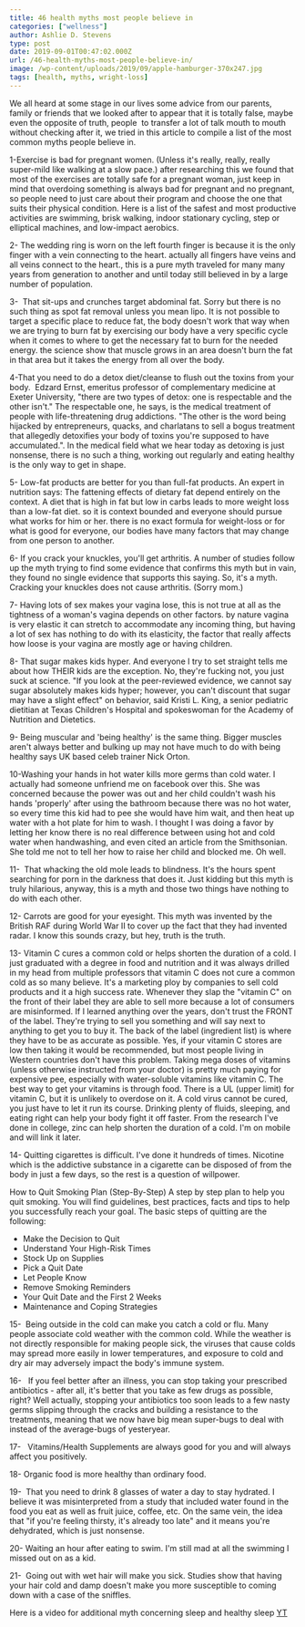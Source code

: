 ```yaml
---
title: 46 health myths most people believe in
categories: ["wellness"]
author: Ashlie D. Stevens
type: post
date: 2019-09-01T00:47:02.000Z
url: /46-health-myths-most-people-believe-in/
image: /wp-content/uploads/2019/09/apple-hamburger-370x247.jpg
tags: [health, myths, wright-loss]
---
```


We all heard at some stage in our lives some advice from our parents, family or friends that we looked after to appear that it is totally false, maybe even the opposite of truth, people  to transfer a lot of talk mouth to mouth without checking after it, we tried in this article to compile a list of the most common myths people believe in.

1-Exercise is bad for pregnant women. (Unless it's really, really, really super-mild like walking at a slow pace.) after researching this we found that most of the exercises are totally safe for a pregnant woman, just keep in mind that overdoing something is always bad for pregnant and no pregnant, so people need to just care about their program and choose the one that suits their physical condition. Here is a list of the safest and most productive activities are swimming, brisk walking, indoor stationary cycling, step or elliptical machines, and low-impact aerobics.

2- The wedding ring is worn on the left fourth finger is because it is the only finger with a vein connecting to the heart. actually all fingers have veins and all veins connect to the heart., this is a pure myth traveled for many many years from generation to another and until today still believed in by a large number of population. 

3-  That sit-ups and crunches target abdominal fat. Sorry but there is no such thing as spot fat removal unless you mean lipo. It is not possible to target a specific place to reduce fat, the body doesn't work that way when we are trying to burn fat by exercising our body have a very specific cycle when it comes to where to get the necessary fat to burn for the needed energy. the science show that muscle grows in an area doesn't burn the fat in that area but it takes the energy from all over the body.

4-That you need to do a detox diet/cleanse to flush out the toxins from your body.  Edzard Ernst, emeritus professor of complementary medicine at Exeter University, "there are two types of detox: one is respectable and the other isn't." The respectable one, he says, is the medical treatment of people with life-threatening drug addictions. "The other is the word being hijacked by entrepreneurs, quacks, and charlatans to sell a bogus treatment that allegedly detoxifies your body of toxins you're supposed to have accumulated.". In the medical field what we hear today as detoxing is just nonsense, there is no such a thing, working out regularly and eating healthy is the only way to get in shape.

5- Low-fat products are better for you than full-fat products. An expert in nutrition says: The fattening effects of dietary fat depend entirely on the context. A diet that is high in fat but low in carbs leads to more weight loss than a low-fat diet. so it is context bounded and everyone should pursue what works for him or her. there is no exact formula for weight-loss or for what is good for everyone, our bodies have many factors that may change from one person to another.

6- If you crack your knuckles, you'll get arthritis. A number of studies follow up the myth trying to find some evidence that confirms this myth but in vain, they found no single evidence that supports this saying. So, it's a myth. Cracking your knuckles does not cause arthritis. (Sorry mom.)

7- Having lots of sex makes your vagina lose, this is not true at all as the tightness of a woman's vagina depends on other factors. by nature vagina is very elastic it can stretch to accommodate any incoming thing, but having a lot of sex has nothing to do with its elasticity, the factor that really affects how loose is your vagina are mostly age or having children.

8- That sugar makes kids hyper. And everyone I try to set straight tells me about how THEIR kids are the exception. No, they're fucking not, you just suck at science. "If you look at the peer-reviewed evidence, we cannot say sugar absolutely makes kids hyper; however, you can't discount that sugar may have a slight effect" on behavior, said Kristi L. King, a senior pediatric dietitian at Texas Children's Hospital and spokeswoman for the Academy of Nutrition and Dietetics.

9- Being muscular and 'being healthy' is the same thing. Bigger muscles aren't always better and bulking up may not have much to do with being healthy says UK based celeb trainer Nick Orton.

10-Washing your hands in hot water kills more germs than cold water. I actually had someone unfriend me on facebook over this. She was concerned because the power was out and her child couldn't wash his hands 'properly' after using the bathroom because there was no hot water, so every time this kid had to pee she would have him wait, and then heat up water with a hot plate for him to wash.
I thought I was doing a favor by letting her know there is no real difference between using hot and cold water when handwashing, and even cited an article from the Smithsonian. She told me not to tell her how to raise her child and blocked me. Oh well.

11-  That whacking the old mole leads to blindness. It's the hours spent searching for porn in the darkness that does it. Just kidding but this myth is truly hilarious, anyway, this is a myth and those two things have nothing to do with each other.

12- Carrots are good for your eyesight. This myth was invented by the British RAF during World War II to cover up the fact that they had invented radar. I know this sounds crazy, but hey, truth is the truth.

13- Vitamin C cures a common cold or helps shorten the duration of a cold.
I just graduated with a degree in food and nutrition and it was always drilled in my head from multiple professors that vitamin C does not cure a common cold as so many believe. It's a marketing ploy by companies to sell cold products and it a high success rate. Whenever they slap the "vitamin C" on the front of their label they are able to sell more because a lot of consumers are misinformed. If I learned anything over the years, don't trust the FRONT of the label. They're trying to sell you something and will say next to anything to get you to buy it. The back of the label (ingredient list) is where they have to be as accurate as possible.
Yes, if your vitamin C stores are low then taking it would be recommended, but most people living in Western countries don't have this problem. Taking mega doses of vitamins (unless otherwise instructed from your doctor) is pretty much paying for expensive pee, especially with water-soluble vitamins like vitamin C. The best way to get your vitamins is through food. There is a UL (upper limit) for vitamin C, but it is unlikely to overdose on it.
A cold virus cannot be cured, you just have to let it run its course. Drinking plenty of fluids, sleeping, and eating right can help your body fight it off faster. From the research I've done in college, zinc can help shorten the duration of a cold. I'm on mobile and will link it later.

14- Quitting cigarettes is difficult. I've done it hundreds of times. Nicotine which is the addictive substance in a cigarette can be disposed of from the body in just a few days, so the rest is a question of willpower.

How to Quit Smoking Plan (Step-By-Step)
A step by step plan to help you quit smoking. You will find guidelines, best practices, facts and tips to help you successfully reach your goal. The basic steps of quitting are the following:

-   Make the Decision to Quit
-   Understand Your High-Risk Times
-   Stock Up on Supplies
-   Pick a Quit Date
-   Let People Know
-   Remove Smoking Reminders
-   Your Quit Date and the First 2 Weeks
-   Maintenance and Coping Strategies

15-  Being outside in the cold can make you catch a cold or flu. Many people associate cold weather with the common cold. While the weather is not directly responsible for making people sick, the viruses that cause colds may spread more easily in lower temperatures, and exposure to cold and dry air may adversely impact the body's immune system.

16-   If you feel better after an illness, you can stop taking your prescribed antibiotics - after all, it's better that you take as few drugs as possible, right?
Well actually, stopping your antibiotics too soon leads to a few nasty germs slipping through the cracks and building a resistance to the treatments, meaning that we now have big mean super-bugs to deal with instead of the average-bugs of yesteryear.

17-   Vitamins/Health Supplements are always good for you and will always affect you positively.

18- Organic food is more healthy than ordinary food.

19-  That you need to drink 8 glasses of water a day to stay hydrated. I believe it was misinterpreted from a study that included water found in the food you eat as well as fruit juice, coffee, etc. On the same vein, the idea that "if you're feeling thirsty, it's already too late" and it means you're dehydrated, which is just nonsense.

20- Waiting an hour after eating to swim. I'm still mad at all the swimming I missed out on as a kid.

21-  Going out with wet hair will make you sick. Studies show that having your hair cold and damp doesn't make you more susceptible to coming down with a case of the sniffles.

Here is a video for additional myth concerning sleep and healthy sleep [YT](https://www.youtube.com/watch?v=hWbH4vAR_EA)

